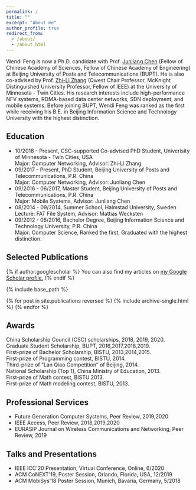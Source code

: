 ```yaml
---
permalink: /
title: ""
excerpt: "About me"
author_profile: true
redirect_from: 
  - /about/
  - /about.html
---
```


Wendi Feng is now a Ph.D. candidate with Prof. [Junliang Chen](https://teacher.bupt.edu.cn/chenjunliang/en/index.htm) (Fellow of Chinese Academy of Sciences, Fellow of Chinese Academy of Engineering) at Beijing University of Posts and Telecommunications (BUPT). He is also co-advised by Prof. [Zhi-Li Zhang](https://www-users.cs.umn.edu/~zhang089/) (Qwest Chair Professor, McKnight Distinguished University Professor, Fellow of IEEE) at the University of Minnesota - Twin Cities. His research interests include high-performance NFV systems, RDMA-based data center networks, SDN deployment, and mobile systems. Before joining BUPT, Wendi Feng was ranked as the first while receiving his B.E. in Beijing Information Science and Technology University with the highest distinction.


Education
---
- 10/2018 - Present, CSC-supported Co-advised PhD Student, Univerisity of Minnesota - Twin Cities, USA<br>
  Major: Computer Networking, Advisor: Zhi-Li Zhang
- 09/2017 - Present, PhD Student, Beijing University of Posts and Telecommunications, P.R. China<br>
  Major: Computer Networking, Advisor: Junliang Chen
- 09/2016 - 06/2017, Master Student, Beijing University of Posts and Telecommunications, P.R. China<br>
  Major: Mobile Systems, Advisor: Junliang Chen
- 08/2014 - 09/2014, Summer School, Halmstad University, Sweden<br>
  Lecture: FAT File System, Advisor: Mattias Wecksten
- 09/2012 - 06/2016, Bachelor Degree, Beijing Information Science and Technology University, P.R. China<br>
  Major: Computer Science, Ranked the first, Graduated with the highest distinction.


Selected Publications
---

{% if author.googlescholar %}
  You can also find my articles on <u><a href="{{author.googlescholar}}">my Google Scholar profile</a>.</u>
{% endif %}

{% include base_path %}

{% for post in site.publications reversed %}
  {% include archive-single.html %}
{% endfor %}


Awards
---
China Scholarship Council (CSC) scholarships, 2018, 2019, 2020.<br>
Graduate Student Scholarship, BUPT, 2016,2017,2018,2019.<br>
First-prize of Bachelor Scholarship, BISTU, 2013,2014,2015.<br>
First-prize of Programming contest, BISTU, 2014. <br>
Third-prize of ”Lan Qiao Competition” of Beijing, 2014.<br>
National Scholarship (Top 1), China Ministry of Education, 2013.<br>
First-prize of Math contest, BISTU 2013.<br>
First-prize of Math modeling contest, BISTU, 2013.<br>


Professional Services
---

- Future Generation Computer Systems, Peer Review, 2019,2020
- IEEE Access, Peer Review, 2018,2019,2020
- EURASIP Journal on Wireless Communications and Networking, Peer Review, 2019



Talks and Presentations
---

- IEEE ICC'20 Presentation, Virtual Conference, Online, 6/2020
- ACM CoNEXT'19, Poster Session, Orlando, Florida, USA, 12/2019
- ACM MobiSys'18 Poster Session, Munich, Bavaria, Germany, 5/2018




